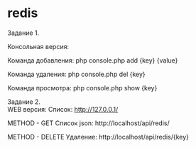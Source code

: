 # redis
Задание 1. 

Консольная версия:

  Команда добавления: php console.php add {key} {value}
  
  Команда удаления:   php console.php del {key}
  
  Команда просмотра:  php console.php show {key}
  
  
  

Задание 2.  
WEB версия: 
  Список:  http://127.0.0.1/
  
METHOD - GET
  Список json: http://localhost/api/redis/
  
METHOD - DELETE
  Удаление: http://localhost/api/redis/{key}
